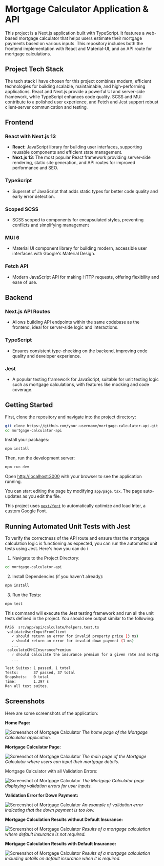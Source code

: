 # Mortgage Calculator Application & API

This project is a Next.js application built with TypeScript. It features a web-based mortgage calculator that helps 
users estimate their mortgage payments based on various inputs. 
This repository includes both the frontend implementation with React and Material-UI, 
and an API route for mortgage calculations.

## Project Tech Stack

The tech stack I have chosen for this project combines modern, efficient technologies for building scalable, maintainable, and high-performing applications.
React and Next.js provide a powerful UI and server-side framework,
while TypeScript enhances code quality. SCSS and MUI contribute to a polished user experience,
and Fetch and Jest support robust client-server communication and testing.

## Frontend

### React with Next.js 13
- **React**: JavaScript library for building user interfaces, supporting reusable components and efficient state management.
- **Next.js 13**: The most popular React framework providing server-side rendering, static site generation, and API routes for improved performance and SEO.

### TypeScript
- Superset of JavaScript that adds static types for better code quality and early error detection.

### Scoped SCSS
- SCSS scoped to components for encapsulated styles, preventing conflicts and simplifying management

### MUI 6
- Material UI component library for building modern, accessible user interfaces with Google's Material Design.

### Fetch API
- Modern JavaScript API for making HTTP requests, offering flexibility and ease of use.

## Backend

### Next.js API Routes
- Allows building API endpoints within the same codebase as the frontend, ideal for server-side logic and interactions.

### TypeScript
- Ensures consistent type-checking on the backend, improving code quality and developer experience.

### Jest
- A popular testing framework for JavaScript, suitable for unit testing logic such as mortgage calculations, with features like mocking and code coverage.

## Getting Started

First, clone the repository and navigate into the project directory:

```bash
git clone https://github.com/your-username/mortgage-calculator-api.git
cd mortgage-calculator-api
```

Install your packages:

```bash
npm install
```

Then, run the development server:

```bash
npm run dev
```

Open [http://localhost:3000](http://localhost:3000) with your browser to see the application running.

You can start editing the page by modifying `app/page.tsx`. The page auto-updates as you edit the file.

This project uses [`next/font`](https://nextjs.org/docs/basic-features/font-optimization) to automatically optimize and load Inter, a custom Google Font.

## Running Automated Unit Tests with Jest
To verify the correctness of the API route and ensure that the mortgage calculation logic 
is functioning as expected, you can run the automated unit tests using Jest. Here's how you can do i

1. Navigate to the Project Directory:
```bash
cd mortgage-calculator-api
```

2. Install Dependencies (if you haven’t already):

```bash
npm install
```

3. Run the Tests:

```bash
npm test
```

This command will execute the Jest testing framework and run all the unit tests defined in the project. 
You should see output similar to the following:

```bash
PASS  src/app/api/calculate/helpers.test.ts
 validateUserInputFromClient
   ✓ should return an error for invalid property price (3 ms)
   ✓ should return an error for invalid down payment (1 ms)
   ...
 calculateCMHCInsurancePremium
   ✓ should calculate the insurance premium for a given rate and mortgage amount
   ...

Test Suites: 1 passed, 1 total
Tests:       37 passed, 37 total
Snapshots:   0 total
Time:        1.397 s
Ran all test suites.
```

## Screenshots

Here are some screenshots of the application:

**Home Page:**

![Screenshot of Mortgage Calculator](media/screenshots/screencapture-localhost-3000-2024-09-09-14_18_54.png)
_The home page of the Mortgage Calculator application._

**Mortgage Calculator Page:**

![Screenshot of Mortgage Calculator](media/screenshots/screencapture-localhost-3000-calculator-2024-09-09-14_19_10.png)
_The main page of the Mortgage Calculator where users can input their mortgage details._

Mortgage Calculator with all Validation Errors:

![Screenshot of Mortgage Calculator](media/screenshots/screencapture-localhost-3000-calculator-2024-09-09-14_19_19.png)
_The Mortgage Calculator page displaying validation errors for user inputs._

**Validation Error for Down Payment:**

![Screenshot of Mortgage Calculator](media/screenshots/screencapture-localhost-3000-calculator-2024-09-09-14_20_01.png)
_An example of validation error indicating that the down payment is too low._

**Mortgage Calculation Results without Default Insurance:**

![Screenshot of Mortgage Calculator](media/screenshots/screencapture-localhost-3000-calculator-2024-09-09-14_30_17.png)
_Results of a mortgage calculation where default insurance is not required._

**Mortgage Calculation Results with Default Insurance:**

![Screenshot of Mortgage Calculator](media/screenshots/screencapture-localhost-3000-calculator-2024-09-09-14_30_36.png)
_Results of a mortgage calculation including details on default insurance when it is required._